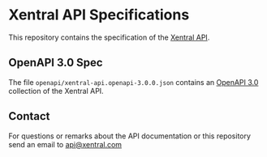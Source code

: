 # Xentral API Specifications

This repository contains the specification of the [Xentral API](https://developer.xentral.com/reference/intro).

## OpenAPI 3.0 Spec

The file `openapi/xentral-api.openapi-3.0.0.json` contains an [OpenAPI 3.0](https://spec.openapis.org/oas/v3.0.0.html) collection of the Xentral API.

## Contact

For questions or remarks about the API documentation or this repository send an email to <api@xentral.com>
